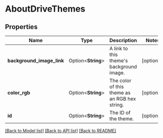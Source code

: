# AboutDriveThemes

## Properties

Name | Type | Description | Notes
------------ | ------------- | ------------- | -------------
**background_image_link** | Option<**String**> | A link to this theme's background image. | [optional]
**color_rgb** | Option<**String**> | The color of this theme as an RGB hex string. | [optional]
**id** | Option<**String**> | The ID of the theme. | [optional]

[[Back to Model list]](../README.md#documentation-for-models) [[Back to API list]](../README.md#documentation-for-api-endpoints) [[Back to README]](../README.md)


